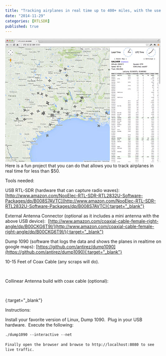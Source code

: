 ```yaml
---
title: "Tracking airplanes in real time up to 400+ miles, with the use of RTLSDR and Coax Cable"
date: "2014-11-29"
categories: [RTLSDR]
published: true
---
```


![](../images/dump1090.jpg)
Here is a fun project that you can do that allows you to track airplanes in real time for less than $50.

Tools needed:

USB RTL-SDR (hardware that can capture radio waves): [http://www.amazon.com/NooElec-RTL-SDR-RTL2832U-Software-Packages/dp/B008S7AVTC](http://www.amazon.com/NooElec-RTL-SDR-RTL2832U-Software-Packages/dp/B008S7AVTC){:target="_blank"}

External Antenna Connector (optional as it includes a mini antenna with the above USB device):  [http://www.amazon.com/coaxial-cable-female-right-angle/dp/B00CKG6T9I/](http://www.amazon.com/coaxial-cable-female-right-angle/dp/B00CKG6T9I/){:target="_blank"}

Dump 1090 (software that logs the data and shows the planes in realtime on google maps): [https://github.com/antirez/dump1090](https://github.com/antirez/dump1090){:target="_blank"}

10-15 Feet of Coax Cable (any scraps will do).

 

Collinear Antenna build with coax cable (optional):

 

[](https://www.youtube.com/watch?feature=player\_embedded&v=TkUYdCPFXXs){:target="_blank"}

Instructions:

Install your favorite version of Linux, Dump 1090.  Plug in your USB hardware.  Execute the following:

```
./dump1090 --interactive --net

Finally open the browser and browse to http://localhost:8080 to see live traffic.
```
